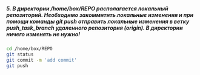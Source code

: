 ##### 5. В директории /home/box/REPO располагается локальный репозиторий. Необходимо закоммитить локальные изменения и при помощи команды git push отправить локальные изменения в ветку push_task_branch удаленного репозитория (origin). В директории ничего изменять не нужно!
```bash
cd /home/box/REPO
git status
git commit -m 'add commit'
git push
```
